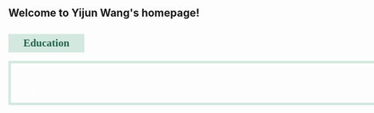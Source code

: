 ## Welcome to Yijun Wang's homepage!

<html>

<head>
<style>
#myEdu {
  width: 140px;
  background-color: #d3e8df;
  padding: 6px;
  text-align: center;
  color: #23644e;
  font-family: COPPERPLATE;
}
</style>
</head>

<style>
div {
  width:800px;
  color: #ffffff;
  border: 5px solid #d3e8df;
}
</style>
<body>

<h2 id="myEdu">Education</h2>
<div>
<ul>
  <li>Visiting PhD student in Astrophysics       SRON &amp; Leiden University</li>
  <li>Tea</li>
  <li>Milk</li>
</ul>
</div>

</body>
</html>
